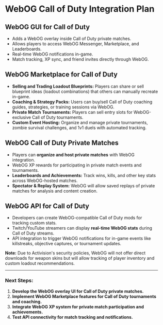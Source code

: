 # WebOG Call of Duty Integration Plan

## WebOG GUI for Call of Duty
- Adds a WebOG overlay inside Call of Duty private matches.
- Allows players to access WebOG Messenger, Marketplace, and Leaderboards.
- Real-time WebOG notifications in-game.
- Match tracking, XP sync, and friend invites directly through WebOG.

## WebOG Marketplace for Call of Duty
- **Selling and Trading Loadout Blueprints:** Players can share or sell blueprint ideas (loadout combinations) that others can manually recreate in-game.
- **Coaching & Strategy Packs:** Users can buy/sell Call of Duty coaching guides, strategies, or training sessions via WebOG.
- **Private Match Tournaments:** Players can sell entry slots for WebOG-exclusive Call of Duty tournaments.
- **Custom Event Hosting:** Organize and manage private tournaments, zombie survival challenges, and 1v1 duels with automated tracking.

## WebOG Call of Duty Private Matches
- Players can **organize and host private matches** with WebOG integration.
- WebOG XP rewards for participating in private match events and tournaments.
- **Leaderboards and Achievements:** Track wins, kills, and other key stats across WebOG-hosted matches.
- **Spectator & Replay System:** WebOG will allow saved replays of private matches for analysis and content creation.

## WebOG API for Call of Duty
- Developers can create WebOG-compatible Call of Duty mods for tracking custom stats.
- Twitch/YouTube streamers can display **real-time WebOG stats** during Call of Duty streams.
- API integration to trigger WebOG notifications for in-game events like killstreaks, objective captures, or tournament updates.

**Note:** Due to Activision's security policies, WebOG will not offer direct downloads for weapon skins but will allow tracking of player inventory and custom loadout recommendations.

---

### Next Steps:
1. **Develop the WebOG overlay UI for Call of Duty private matches.**
2. **Implement WebOG Marketplace features for Call of Duty tournaments and coaching.**
3. **Integrate WebOG XP system for private match participation and achievements.**
4. **Test API connectivity for match tracking and notifications.**

